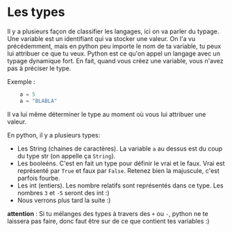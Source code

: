 # Les types

Il y a plusieurs façon de classifier les langages, ici on va parler du typage.
Une variable est un identifiant qui va stocker une valeur. On l'a vu précédemment, mais en python peu importe le nom de ta variable, tu peux lui attribuer ce que tu veux.
Python est ce qu'on appel un langage avec un typage dynamique fort. En fait, quand vous créez une variable, vous n'avez pas à préciser le type.

Exemple :

```python
	a = 5
	a = "BLABLA"
```

Il va lui même déterminer le type au moment où vous lui attribuer une valeur.

En python, il y a plusieurs types:

* Les String (chaines de caractères). La variable `a` au dessus est du coup du type str (on appelle ça `String`).
* Les booleéns. C'est en fait un type pour définir le vrai et le faux. Vrai est représenté par `True` et faux par `False`. Retenez bien la majuscule, c'est parfois fourbe.
* Les int (entiers). Les nombre relatifs sont représentés dans ce type. Les nombres `3` et `-5` seront des int :)
* Nous verrons plus tard la suite :)

__attention__ : Si tu mélanges des types à travers des `+` ou `-`, python ne te laissera pas faire, donc faut être sur de ce que contient tes variables :)
